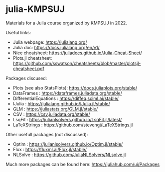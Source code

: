 # julia-KMPSUJ
Materials for a Julia course organized by KMPSUJ in 2022.

Useful links:
 - Julia webpage: https://julialang.org/
 - Julia doc: https://docs.julialang.org/en/v1/
 - Nice cheatsheet: https://juliadocs.github.io/Julia-Cheat-Sheet/
 - Plots.jl cheatsheet:
 https://github.com/sswatson/cheatsheets/blob/master/plotsjl-cheatsheet.pdf
 
Packages discused:
 - Plots (see also StatsPlots): https://docs.juliaplots.org/stable/
 - DataFrames : https://dataframes.juliadata.org/stable/
 - DifferentialEquations : https://diffeq.sciml.ai/stable/
 - IJulia : https://julialang.github.io/IJulia.jl/stable/
 - GLM : https://juliastats.org/GLM.jl/stable/
 - CSV : https://csv.juliadata.org/stable/
 - LsqFit : https://julianlsolvers.github.io/LsqFit.jl/latest/
 - LaTeXStrings : https://github.com/stevengj/LaTeXStrings.jl
 
Other usefull packages (not discussed):
 - Optim : https://julianlsolvers.github.io/Optim.jl/stable/
 - Flux : https://fluxml.ai/Flux.jl/stable/
 - NLSolve : https://github.com/JuliaNLSolvers/NLsolve.jl
 
Much more packages can be found here: https://juliahub.com/ui/Packages
